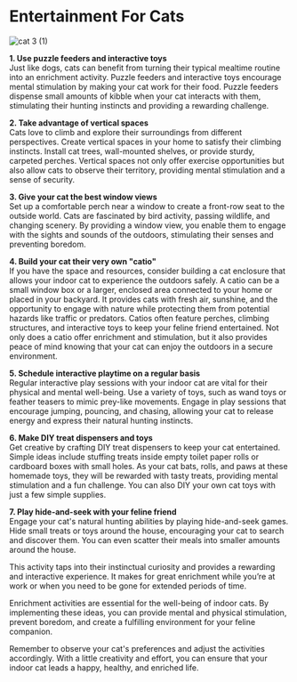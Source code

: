 # Entertainment For Cats 

![cat 3 (1)](https://github.com/user-attachments/assets/adc74ede-8c4b-4411-9ae3-92d42f496278)

**1. Use puzzle feeders and interactive toys**  
Just like dogs, cats can benefit from turning their typical mealtime routine into an enrichment activity. Puzzle feeders and interactive toys encourage mental stimulation by making your cat work for their food.
Puzzle feeders dispense small amounts of kibble when your cat interacts with them, stimulating their hunting instincts and providing a rewarding challenge.  

**2. Take advantage of vertical spaces**  
Cats love to climb and explore their surroundings from different perspectives. Create vertical spaces in your home to satisfy their climbing instincts.
Install cat trees, wall-mounted shelves, or provide sturdy, carpeted perches. Vertical spaces not only offer exercise opportunities but also allow cats to observe their territory, providing mental stimulation and a sense of security.  

**3. Give your cat the best window views**  
Set up a comfortable perch near a window to create a front-row seat to the outside world. Cats are fascinated by bird activity, passing wildlife, and changing scenery.
By providing a window view, you enable them to engage with the sights and sounds of the outdoors, stimulating their senses and preventing boredom.  

**4. Build your cat their very own "catio"**  
If you have the space and resources, consider building a cat enclosure that allows your indoor cat to experience the outdoors safely. A catio can be a small window box or a larger, enclosed area connected to your home or placed in your backyard. It provides cats with fresh air, sunshine, and the opportunity to engage with nature while protecting them from potential hazards like traffic or predators.
Catios often feature perches, climbing structures, and interactive toys to keep your feline friend entertained. Not only does a catio offer enrichment and stimulation, but it also provides peace of mind knowing that your cat can enjoy the outdoors in a secure environment.  

**5. Schedule interactive playtime on a regular basis**  
Regular interactive play sessions with your indoor cat are vital for their physical and mental well-being. Use a variety of toys, such as wand toys or feather teasers to mimic prey-like movements.
Engage in play sessions that encourage jumping, pouncing, and chasing, allowing your cat to release energy and express their natural hunting instincts.  

**6. Make DIY treat dispensers and toys**  
Get creative by crafting DIY treat dispensers to keep your cat entertained. Simple ideas include stuffing treats inside empty toilet paper rolls or cardboard boxes with small holes.
As your cat bats, rolls, and paws at these homemade toys, they will be rewarded with tasty treats, providing mental stimulation and a fun challenge.
You can also DIY your own cat toys with just a few simple supplies.  

**7. Play hide-and-seek with your feline friend**  
Engage your cat's natural hunting abilities by playing hide-and-seek games. Hide small treats or toys around the house, encouraging your cat to search and discover them. You can even scatter their meals into smaller amounts around the house.  

This activity taps into their instinctual curiosity and provides a rewarding and interactive experience. It makes for great enrichment while you’re at work or when you need to be gone for extended periods of time.

Enrichment activities are essential for the well-being of indoor cats. By implementing these ideas, you can provide mental and physical stimulation, prevent boredom, and create a fulfilling environment for your feline companion.

Remember to observe your cat's preferences and adjust the activities accordingly. With a little creativity and effort, you can ensure that your indoor cat leads a happy, healthy, and enriched life.  
